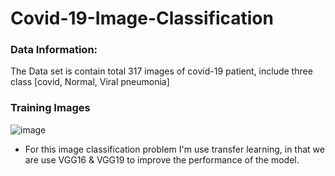 # Covid-19-Image-Classification

### Data Information:
The Data set is contain total 317 images of covid-19 patient, include three class [covid, Normal, Viral pneumonia]


### Training Images
![image](https://user-images.githubusercontent.com/101791322/188393811-4563b249-035d-4442-a778-9399b64943fc.png)

* For this image classification problem I'm use transfer learning, in that we are use VGG16 & VGG19 to improve the performance of the model.
